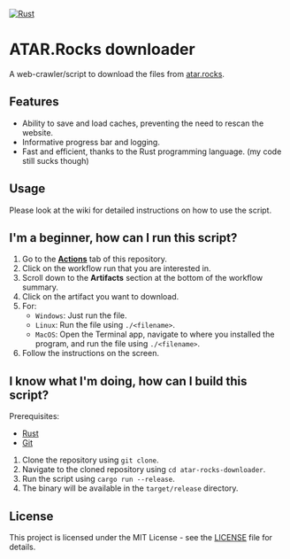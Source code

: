 [![Rust](https://github.com/nulluser0/atar-rocks-downloader/actions/workflows/rust.yml/badge.svg?branch=master)](https://github.com/nulluser0/atar-rocks-downloader/actions/workflows/rust.yml)

# ATAR.Rocks downloader

A web-crawler/script to download the files from [atar.rocks](https://atar.rocks).

## Features

- Ability to save and load caches, preventing the need to rescan the website.
- Informative progress bar and logging.
- Fast and efficient, thanks to the Rust programming language. (my code still sucks though)

## Usage

Please look at the wiki for detailed instructions on how to use the script.

## I'm a beginner, how can I run this script?

1. Go to the **[Actions](https://github.com/nulluser0/atar-rocks-downloader/actions)** tab of this repository.
2. Click on the workflow run that you are interested in.
3. Scroll down to the **Artifacts** section at the bottom of the workflow summary.
4. Click on the artifact you want to download.
5. For:
   - `Windows`: Just run the file.
   - `Linux`: Run the file using `./<filename>`.
   - `MacOS`: Open the Terminal app, navigate to where you installed the program, and run the file using `./<filename>`.
6. Follow the instructions on the screen.

## I know what I'm doing, how can I build this script?

Prerequisites:

- [Rust](https://www.rust-lang.org/tools/install)
- [Git](https://git-scm.com/downloads)

1. Clone the repository using `git clone`.
2. Navigate to the cloned repository using `cd atar-rocks-downloader`.
3. Run the script using `cargo run --release`.
4. The binary will be available in the `target/release` directory.

## License

This project is licensed under the MIT License - see the [LICENSE](/LICENSE) file for details.
